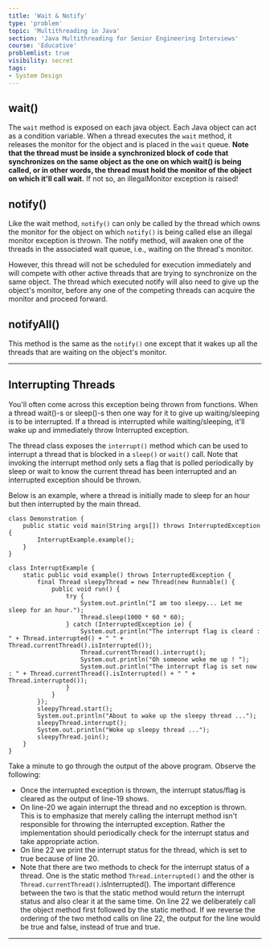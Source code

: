 ```yaml
---
title: 'Wait & Notify'
type: 'problem'
topic: 'Multithreading in Java'
section: 'Java Multithreading for Senior Engineering Interviews'
course: 'Educative'
problemlist: true
visibility: secret
tags:
- System Design
---
```

## wait()
The `wait` method is exposed on each java object. Each Java object can act as a condition variable. When a thread executes the `wait` method, it releases the monitor for the object and is placed in the `wait` queue. **Note that the thread must be inside a synchronized block of code that synchronizes on the same object as the one on which wait() is being called, or in other words, the thread must hold the monitor of the object on which it'll call wait.** If not so, an illegalMonitor exception is raised!

## notify()
Like the wait method, `notify()` can only be called by the thread which owns the monitor for the object on which `notify()` is being called else an illegal monitor exception is thrown. The notify method, will awaken one of the threads in the associated wait queue, i.e., waiting on the thread's monitor.

However, this thread will not be scheduled for execution immediately and will compete with other active threads that are trying to synchronize on the same object. The thread which executed notify will also need to give up the object's monitor, before any one of the competing threads can acquire the monitor and proceed forward.

## notifyAll()
This method is the same as the `notify()` one except that it wakes up all the threads that are waiting on the object's monitor.

---
## Interrupting Threads
You'll often come across this exception being thrown from functions. When a thread wait()-s or sleep()-s then one way for it to give up waiting/sleeping is to be interrupted. If a thread is interrupted while waiting/sleeping, it'll wake up and immediately throw Interrupted exception.

The thread class exposes the `interrupt()` method which can be used to interrupt a thread that is blocked in a `sleep()` or `wait()` call. Note that invoking the interrupt method only sets a flag that is polled periodically by sleep or wait to know the current thread has been interrupted and an interrupted exception should be thrown.

Below is an example, where a thread is initially made to sleep for an hour but then interrupted by the main thread.
```
class Demonstration {
    public static void main(String args[]) throws InterruptedException {
        InterruptExample.example();
    }
}

class InterruptExample {
    static public void example() throws InterruptedException {
        final Thread sleepyThread = new Thread(new Runnable() {
            public void run() {
                try {
                    System.out.println("I am too sleepy... Let me sleep for an hour.");
                    Thread.sleep(1000 * 60 * 60);
                } catch (InterruptedException ie) {
                    System.out.println("The interrupt flag is cleard : " + Thread.interrupted() + " " + Thread.currentThread().isInterrupted());                  
                    Thread.currentThread().interrupt();
                    System.out.println("Oh someone woke me up ! ");
                    System.out.println("The interrupt flag is set now : " + Thread.currentThread().isInterrupted() + " " + Thread.interrupted());                                           
                }
            }
        });
        sleepyThread.start();
        System.out.println("About to wake up the sleepy thread ...");
        sleepyThread.interrupt();
        System.out.println("Woke up sleepy thread ...");
        sleepyThread.join();
    }
}
```

Take a minute to go through the output of the above program. Observe the following:
- Once the interrupted exception is thrown, the interrupt status/flag is cleared as the output of line-19 shows.
- On line-20 we again interrupt the thread and no exception is thrown. This is to emphasize that merely calling the interrupt method isn't responsible for throwing the interrupted exception. Rather the implementation should periodically check for the interrupt status and take appropriate action.
- On line 22 we print the interrupt status for the thread, which is set to true because of line 20.
- Note that there are two methods to check for the interrupt status of a thread. One is the static method `Thread.interrupted()` and the other is `Thread.currentThread()`.isInterrupted(). The important difference between the two is that the static method would return the interrupt status and also clear it at the same time. On line 22 we deliberately call the object method first followed by the static method. If we reverse the ordering of the two method calls on line 22, the output for the line would be true and false, instead of true and true.



---
